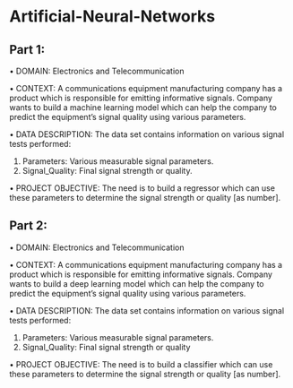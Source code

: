 # Artificial-Neural-Networks
## Part 1:
• DOMAIN: Electronics and Telecommunication

• CONTEXT: A communications equipment manufacturing company has a product which is responsible for emitting
informative signals. Company wants to build a machine learning model which can help the company to predict the
equipment’s signal quality using various parameters.

• DATA DESCRIPTION: The data set contains information on various signal tests performed:
1. Parameters: Various measurable signal parameters.
2. Signal_Quality: Final signal strength or quality.

• PROJECT OBJECTIVE: The need is to build a regressor which can use these parameters to determine the signal strength or
quality [as number].

## Part 2:
• DOMAIN: Electronics and Telecommunication

• CONTEXT: A communications equipment manufacturing company has a product which is responsible for emitting
informative signals. Company wants to build a deep learning model which can help the company to predict the equipment’s
signal quality using various parameters.

• DATA DESCRIPTION: The data set contains information on various signal tests performed:
1. Parameters: Various measurable signal parameters.
2. Signal_Quality: Final signal strength or quality

• PROJECT OBJECTIVE: The need is to build a classifier which can use these parameters to determine the signal strength or
quality [as number].
